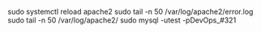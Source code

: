 
sudo systemctl reload apache2
sudo tail -n 50 /var/log/apache2/error.log
sudo tail -n 50 /var/log/apache2/
sudo mysql -utest -pDevOps_#321

